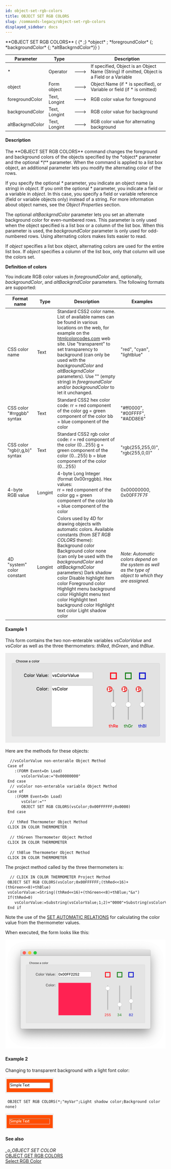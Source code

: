 ```yaml
---
id: object-set-rgb-colors
title: OBJECT SET RGB COLORS
slug: /commands-legacy/object-set-rgb-colors
displayed_sidebar: docs
---
```


<!--REF #_command_.OBJECT SET RGB COLORS.Syntax-->**OBJECT SET RGB COLORS** ( {* ;} *object* ; *foregroundColor* {; *backgroundColor* {; *altBackgrndColor*}} )<!-- END REF-->
<!--REF #_command_.OBJECT SET RGB COLORS.Params-->
| Parameter | Type |  | Description |
| --- | --- | --- | --- |
| * | Operator | &#x1F852; | If specified, Object is an Object Name (String) If omitted, Object is a Field or a Variable |
| object | Form object | &#x1F852; | Object Name (if * is specified), or <br/>Variable or field (if * is omitted) |
| foregroundColor | Text, Longint | &#x1F852; | RGB color value for foreground |
| backgroundColor | Text, Longint | &#x1F852; | RGB color value for background |
| altBackgrndColor | Text, Longint | &#x1F852; | RGB color value for alternating background |

<!-- END REF-->

#### Description 

<!--REF #_command_.OBJECT SET RGB COLORS.Summary-->The **OBJECT SET RGB COLORS** command changes the foreground and background colors of the objects specified by the *object* parameter and the optional *\** parameter.<!-- END REF--> When the command is applied to a list box object, an additional parameter lets you modify the alternating color of the rows.

If you specify the optional *\** parameter, you indicate an object name (a string) in *object*. If you omit the optional \* parameter, you indicate a field or a variable in *object*. In this case, you specify a field or variable reference (field or variable objects only) instead of a string. For more information about object names, see the *Object Properties* section.

The optional *altBackgrndColor* parameter lets you set an alternate background color for even-numbered rows. This parameter is only used when the object specified is a list box or a column of the list box. When this parameter is used, the *backgroundColor* parameter is only used for odd-numbered rows. Using alternating colors makes lists easier to read.

If *object* specifies a list box object, alternating colors are used for the entire list box. If *object* specifies a column of the list box, only that column will use the colors set.

**Definition of colors**

You indicate RGB color values in *foregroundColor* and, optionally, *backgroundColor*, and *altBackgrndColor* parameters. The following formats are supported:

| **Format name**               | **Type** | **Description**                                                                                                                                                                                                                                                                                                                                                                                                                                       | **Examples**                                                                                              |
| ----------------------------- | -------- | ----------------------------------------------------------------------------------------------------------------------------------------------------------------------------------------------------------------------------------------------------------------------------------------------------------------------------------------------------------------------------------------------------------------------------------------------------- | --------------------------------------------------------------------------------------------------------- |
| CSS color name                | Text     | Standard CSS2 color name. <br/> List of available names can be found in various locations on the web, for example on the [htmlcolorcodes.com](https://htmlcolorcodes.com/color-names/) web site. Use "transparent" to set transparency to background (can only be used with the *backgroundColor* and *altBackgrndColor* parameters). Use "" (empty string) in *foregroundColor* and/or *backgroundColor* to let it unchanged.                | "red", "cyan", "lightblue"                                                                                |
| CSS color "#rrggbb" syntax    | Text     | Standard CSS2 hex color code: rr = red component of the color gg = green component of the color bb = blue component of the color                                                                                                                                                                                                                                                                                                                      | "#ff0000", "#00FFFF", "#ADD8E6"                                                                           |
| CSS color "rgb(r,g,b)" syntax | Text     | Standard CSS2 rgb color code: r = red component of the color (0...255) g = green component of the color (0...255) b = blue component of the color (0...255)                                                                                                                                                                                                                                                                                           | "rgb(255,255,0)", "rgb(255,0,0)"                                                                          |
| 4-byte RGB value              | Longint  | 4-byte Long Integer (format 0x00rrggbb). Hex values:<br/> rr = red component of the color gg = green component of the color bb = blue component of the color                                                                                                                                                                                                                                                                                  | 0x00000000, 0x00FF7F7F                                                                                    |
| 4D "system" color constant    | Longint  | Colors used by 4D for drawing objects with automatic colors. Available constants (from *SET RGB COLORS* theme):<br/> Background color Background color none (can only be used with the *backgroundColor* and *altBackgrndColor* parameters) Dark shadow color Disable highlight item color Foreground color Highlight menu background color Highlight menu text color Highlight text background color Highlight text color Light shadow color | **Note:* Automatic colors depend on the system as well as the type of object to which they are assigned.* |

#### Example 1 

This form contains the two non-enterable variables *vsColorValue* and *vsColor* as well as the three thermometers: *thRed*, *thGreen*, and *thBlue*.

![](../assets/en/commands/pict4278097.en.png)

Here are the methods for these objects:

```4d
  //vsColorValue non-enterable Object Method
 Case of
    :(FORM Event=On Load)
       vsColorValue:="0x00000000"
 End case
  // vsColor non-enterable variable Object Method
 Case of
    :(FORM Event=On Load)
       vsColor:=""
       OBJECT SET RGB COLORS(vsColor;0x00FFFFFF;0x0000)
 End case
 
  // thRed Thermometer Object Method
 CLICK IN COLOR THERMOMETER
 
  // thGreen Thermometer Object Method
 CLICK IN COLOR THERMOMETER
 
  // thBlue Thermometer Object Method
 CLICK IN COLOR THERMOMETER
```

The project method called by the three thermometers is:

```4d
  // CLICK IN COLOR THERMOMETER Project Method
 OBJECT SET RGB COLORS(vsColor;0x00FFFFFF;(thRed<<16)+(thGreen<<8)+thBlue)
 vsColorValue:=String((thRed<<16)+(thGreen<<8)+thBlue;"&x")
 If(thRed=0)
    vsColorValue:=Substring(vsColorValue;1;2)+"0000"+Substring(vsColorValue;3)
 End if
```

Note the use of the [SET AUTOMATIC RELATIONS](set-automatic-relations.md) for calculating the color value from the thermometer values.

When executed, the form looks like this:

![](../assets/en/commands/pict4278099.en.png)

#### Example 2 

Changing to transparent background with a light font color:

![](../assets/en/commands/pict1210700.en.png)

```4d
 OBJECT SET RGB COLORS(*;"myVar";Light shadow color;Background color none)
```

![](../assets/en/commands/pict1210702.en.png)

#### See also 

*\_o\_OBJECT SET COLOR*  
[OBJECT GET RGB COLORS](object-get-rgb-colors.md)  
[Select RGB Color](select-rgb-color.md)  